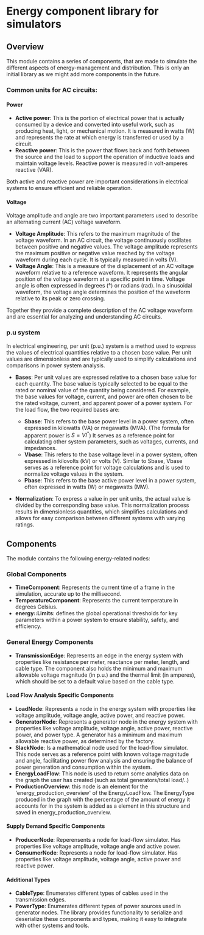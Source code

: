 # Energy component library for simulators

## Overview

This module contains a series of components, that are made to simulate the different aspects of energy-management and distribution. This is only an initial library as we might add more components in the future.


### Common units for AC circuits:
#### Power
- **Active power**: This is the portion of electrical power that is actually consumed by a device and converted into useful work, such as producing heat, light, or mechanical motion. It is measured in watts (W) and represents the rate at which energy is transferred or used by a circuit.
- **Reactive power**: This is the power that flows back and forth between the source and the load to support the operation of inductive loads and maintain voltage levels. Reactive power is measured in volt-amperes reactive (VAR).

Both active and reactive power are important considerations in electrical systems to ensure efficient and reliable operation.

#### Voltage
Voltage amplitude and angle are two important parameters used to describe an alternating current (AC) voltage waveform.
- **Voltage Amplitude**: This refers to the maximum magnitude of the voltage waveform. In an AC circuit, the voltage continuously oscillates between positive and negative values. The voltage amplitude represents the maximum positive or negative value reached by the voltage waveform during each cycle. It is typically measured in volts (V).
- **Voltage Angle**: This is a measure of the displacement of an AC voltage waveform relative to a reference waveform. It represents the angular position of the voltage waveform at a specific point in time. Voltage angle is often expressed in degrees (°) or radians (rad). In a sinusoidal waveform, the voltage angle determines the position of the waveform relative to its peak or zero crossing.

Together they provide a complete description of the AC voltage waveform and are essential for analyzing and understanding AC circuits. 

### p.u system
In electrical engineering, per unit (p.u.) system is a method used to express the values of electrical quantities relative to a chosen base value. Per unit values are dimensionless and are typically used to simplify calculations and comparisons in power system analysis.

- **Bases**: Per unit values are expressed relative to a chosen base value for each quantity. The base value is typically selected to be equal to the rated or nominal value of the quantity being considered. For example, the base values for voltage, current, and power are often chosen to be the rated voltage, current, and apparent power of a power system. For the load flow, the two required bases are:
    * **Sbase**: This refers to the base power level in a power system, often expressed in kilowatts (VA) or megawatts (MVA). (The formula for apparent power is $S = VI^*$) It serves as a reference point for calculating other system parameters, such as voltages, currents, and impedances.
    * **Vbase**: This refers to the base voltage level in a power system, often expressed in kilovolts (kV) or volts (V). Similar to Sbase, Vbase serves as a reference point for voltage calculations and is used to normalize voltage values in the system.
    * **Pbase**: This refers to the base active power level in a power system, often expressed in watts (W) or megawatts (MW). 

- **Normalization**: To express a value in per unit units, the actual value is divided by the corresponding base value. This normalization process results in dimensionless quantities, which simplifies calculations and allows for easy comparison between different systems with varying ratings.

## Components

The module contains the following energy-related nodes:

### Global Components

- **TimeComponent**: Represents the current time of a frame in the simulation, accurate up to the millisecond.
- **TemperatureComponent**: Represents the current temperature in degrees Celsius.
- **energy::Limits**: defines the global operational thresholds for key parameters within a power system to ensure stability, safety, and efficiency.

### General Energy Components

- **TransmissionEdge**: Represents an edge in the energy system with properties like resistance per meter, reactance per meter, length, and cable type. The component also holds the minimum and maximum allowable voltage magnitude (in p.u.) and the thermal limit (in amperes), which should be set to a default value based on the cable type.

#### Load Flow Analysis Specific Components

- **LoadNode**: Represents a node in the energy system with properties like voltage amplitude, voltage angle, active power, and reactive power.
- **GeneratorNode**: Represents a generator node in the energy system with properties like voltage amplitude, voltage angle, active power, reactive power, and power type. A generator has a minimum and maximum allowable reactive power, as determined by the factory.
- **SlackNode**: Is a mathematical node used for the load-flow simulator. This node serves as a reference point with known voltage magnitude and angle, facilitating power flow analysis and ensuring the balance of power generation and consumption within the system.
- **EnergyLoadFlow**: This node is used to return some analytics data on the graph the user has created (such as total generators/total load/..)
- **ProductionOverview**: this node is an element for the 'energy_production_overview' of the EnergyLoadFlow. The EnergyType produced in the graph with the percentage of the amount of energy it accounts for in the system is added as a element in this structure and saved in energy_production_overview.
#### Supply Demand Specific Components

- **ProducerNode**: Reperensents a node for load-flow simulator. Has properties like voltage amplitude, voltage angle and active power.
- **ConsumerNode**: Represents a node for load-flow simulator. Has properties like voltage amplitude, voltage angle, active power and reactive power.


#### Additional Types

- **CableType**: Enumerates different types of cables used in the transmission edges.
- **PowerType**: Enumerates different types of power sources used in generator nodes.
The library provides functionality to serialize and deserialize these components and types, making it easy to integrate with other systems and tools.
